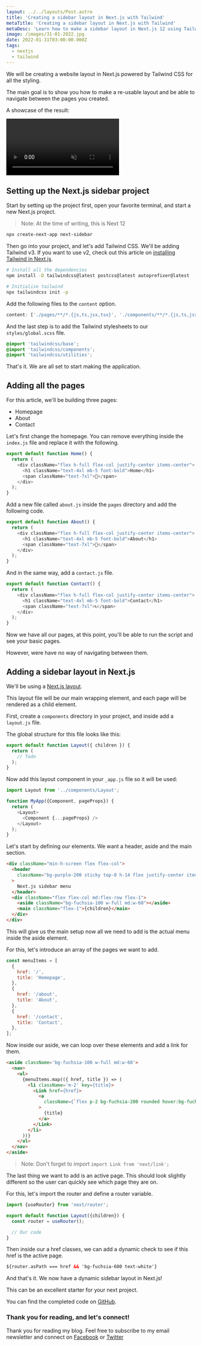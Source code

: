 ```yaml
---
layout: ../../layouts/Post.astro
title: 'Creating a sidebar layout in Next.js with Tailwind'
metaTitle: 'Creating a sidebar layout in Next.js with Tailwind'
metaDesc: 'Learn how to make a sidebar layout in Next.js 12 using Tailwind v3'
image: /images/31-01-2022.jpg
date: 2022-01-31T03:00:00.000Z
tags:
  - nextjs
  - tailwind
---
```


We will be creating a website layout in Next.js powered by Tailwind CSS for all the styling.

The main goal is to show you how to make a re-usable layout and be able to navigate between the pages you created.

A showcase of the result:

<!-- ![Creating a sidebar layout in Next.js with Tailwind](https://cdn.hashnode.com/res/hashnode/image/upload/v1642834367343/n1ByKldm0.gif) -->
<video autoplay loop muted playsinline>
  <source src="https://res.cloudinary.com/daily-dev-tips/video/upload/v1642834394/next-sidebar_kotys7.webm" type="video/webm" />
  <source src="https://res.cloudinary.com/daily-dev-tips/video/upload/v1642834394/next-sidebar_lskuwp.mp4" type="video/mp4" />
</video>

## Setting up the Next.js sidebar project

Start by setting up the project first, open your favorite terminal, and start a new Next.js project.

> Note: At the time of writing, this is Next 12

```bash
npx create-next-app next-sidebar
```

Then go into your project, and let's add Tailwind CSS.
We'll be adding Tailwind v3. If you want to use v2, check out this article on [installing Tailwind in Next.js](https://daily-dev-tips.com/posts/setting-up-nextjs-with-tailwind-css/).

```bash
# Install all the dependencies
npm install -D tailwindcss@latest postcss@latest autoprefixer@latest

# Initialise tailwind
npx tailwindcss init -p
```

Add the following files to the `content` option.

```js
content: ['./pages/**/*.{js,ts,jsx,tsx}', './components/**/*.{js,ts,jsx,tsx}'],
```

And the last step is to add the Tailwind stylesheets to our `styles/global.scss` file.

```css
@import 'tailwindcss/base';
@import 'tailwindcss/components';
@import 'tailwindcss/utilities';
```

That's it. We are all set to start making the application.

## Adding all the pages

For this article, we'll be building three pages:

- Homepage
- About
- Contact

Let's first change the homepage. You can remove everything inside the `index.js` file and replace it with the following.

```js
export default function Home() {
  return (
    <div className="flex h-full flex-col justify-center items-center">
      <h1 className="text-4xl mb-5 font-bold">Home</h1>
      <span className="text-7xl">🏡</span>
    </div>
  );
}
```

Add a new file called `about.js` inside the `pages` directory and add the following code.

```js
export default function About() {
  return (
    <div className="flex h-full flex-col justify-center items-center">
      <h1 className="text-4xl mb-5 font-bold">About</h1>
      <span className="text-7xl">💬</span>
    </div>
  );
}
```

And in the same way, add a `contact.js` file.

```js
export default function Contact() {
  return (
    <div className="flex h-full flex-col justify-center items-center">
      <h1 className="text-4xl mb-5 font-bold">Contact</h1>
      <span className="text-7xl">📞</span>
    </div>
  );
}
```

Now we have all our pages, at this point, you'll be able to run the script and see your basic pages.

However, were have no way of navigating between them.

## Adding a sidebar layout in Next.js

We'll be using a [Next.js layout](https://daily-dev-tips.com/posts/creating-a-reusable-layout-in-nextjs/).

This layout file will be our main wrapping element, and each page will be rendered as a child element.

First, create a `components` directory in your project, and inside add a `layout.js` file.

The global structure for this file looks like this:

```js
export default function Layout({ children }) {
  return (
    // Todo
  );
}
```

Now add this layout component in your `_app.js` file so it will be used:

```js
import Layout from '../components/Layout';

function MyApp({Component, pageProps}) {
  return (
    <Layout>
      <Component {...pageProps} />
    </Layout>
  );
}
```

Let's start by defining our elements. We want a header, aside and the main section.

```html
<div className="min-h-screen flex flex-col">
  <header
    className="bg-purple-200 sticky top-0 h-14 flex justify-center items-center font-semibold uppercase"
  >
    Next.js sidebar menu
  </header>
  <div className="flex flex-col md:flex-row flex-1">
    <aside className="bg-fuchsia-100 w-full md:w-60"></aside>
    <main className="flex-1">{children}</main>
  </div>
</div>
```

This will give us the main setup now all we need to add is the actual menu inside the aside element.

For this, let's introduce an array of the pages we want to add.

```js
const menuItems = [
  {
    href: '/',
    title: 'Homepage',
  },
  {
    href: '/about',
    title: 'About',
  },
  {
    href: '/contact',
    title: 'Contact',
  },
];
```

Now inside our aside, we can loop over these elements and add a link for them.

```html
<aside className='bg-fuchsia-100 w-full md:w-60'>
  <nav>
    <ul>
      {menuItems.map(({ href, title }) => (
        <li className='m-2' key={title}>
          <Link href={href}>
            <a
              className={`flex p-2 bg-fuchsia-200 rounded hover:bg-fuchsia-400 cursor-pointer`}
            >
              {title}
            </a>
          </Link>
        </li>
      ))}
    </ul>
  </nav>
</aside>
```

> Note: Don't forget to import `import Link from 'next/link';`

The last thing we want to add is an active page. This should look slightly different so the user can quickly see which page they are on.

For this, let's import the router and define a router variable.

```js
import {useRouter} from 'next/router';

export default function Layout({children}) {
  const router = useRouter();

  // Our code
}
```

Then inside our a href classes, we can add a dynamic check to see if this href is the active page.

```html
${router.asPath === href && 'bg-fuchsia-600 text-white'}
```

And that's it. We now have a dynamic sidebar layout in Next.js!

This can be an excellent starter for your next project.

You can find the completed code on [GitHub](https://github.com/rebelchris/next-sidebar).

### Thank you for reading, and let's connect!

Thank you for reading my blog. Feel free to subscribe to my email newsletter and connect on [Facebook](https://www.facebook.com/DailyDevTipsBlog) or [Twitter](https://twitter.com/DailyDevTips1)
